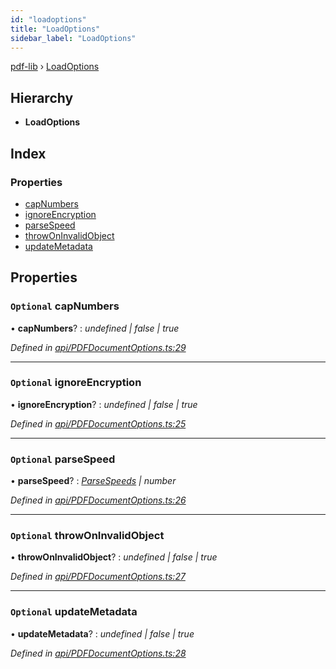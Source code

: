 ```yaml
---
id: "loadoptions"
title: "LoadOptions"
sidebar_label: "LoadOptions"
---
```


[pdf-lib](../index.md) › [LoadOptions](loadoptions.md)

## Hierarchy

* **LoadOptions**

## Index

### Properties

* [capNumbers](loadoptions.md#optional-capnumbers)
* [ignoreEncryption](loadoptions.md#optional-ignoreencryption)
* [parseSpeed](loadoptions.md#optional-parsespeed)
* [throwOnInvalidObject](loadoptions.md#optional-throwoninvalidobject)
* [updateMetadata](loadoptions.md#optional-updatemetadata)

## Properties

### `Optional` capNumbers

• **capNumbers**? : *undefined | false | true*

*Defined in [api/PDFDocumentOptions.ts:29](https://github.com/Hopding/pdf-lib/blob/e10290a/src/api/PDFDocumentOptions.ts#L29)*

___

### `Optional` ignoreEncryption

• **ignoreEncryption**? : *undefined | false | true*

*Defined in [api/PDFDocumentOptions.ts:25](https://github.com/Hopding/pdf-lib/blob/e10290a/src/api/PDFDocumentOptions.ts#L25)*

___

### `Optional` parseSpeed

• **parseSpeed**? : *[ParseSpeeds](../enums/parsespeeds.md) | number*

*Defined in [api/PDFDocumentOptions.ts:26](https://github.com/Hopding/pdf-lib/blob/e10290a/src/api/PDFDocumentOptions.ts#L26)*

___

### `Optional` throwOnInvalidObject

• **throwOnInvalidObject**? : *undefined | false | true*

*Defined in [api/PDFDocumentOptions.ts:27](https://github.com/Hopding/pdf-lib/blob/e10290a/src/api/PDFDocumentOptions.ts#L27)*

___

### `Optional` updateMetadata

• **updateMetadata**? : *undefined | false | true*

*Defined in [api/PDFDocumentOptions.ts:28](https://github.com/Hopding/pdf-lib/blob/e10290a/src/api/PDFDocumentOptions.ts#L28)*
